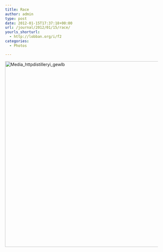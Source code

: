 ```yaml
---
title: Race
author: admin
type: post
date: 2012-01-15T17:37:18+00:00
url: /journal/2012/01/15/race/
yourls_shorturl:
  - http://lobban.org/i/f2
categories:
  - Photos

---
```

<div class='posterous_autopost'>
  <a href="http://instagr.am/p/hcKqO/"></p> 
  
  <div class='p_embed p_image_embed'>
    <a href="http://getfile8.posterous.com/getfile/files.posterous.com/nonimage/eeCxrrbsAbJlpiHCIIwnCghGtdqhbntgsAeeEAvAIJqkGAzGgxGEkHCihmhB/media_httpdistilleryi_Gewlb.jpg.scaled1000.jpg"><img alt="Media_httpdistilleryi_gewlb" height="612" src="http://getfile8.posterous.com/getfile/files.posterous.com/nonimage/eeCxrrbsAbJlpiHCIIwnCghGtdqhbntgsAeeEAvAIJqkGAzGgxGEkHCihmhB/media_httpdistilleryi_Gewlb.jpg.scaled1000.jpg" width="612" /></a>
  </div>
  
  <p>
    </a></div>